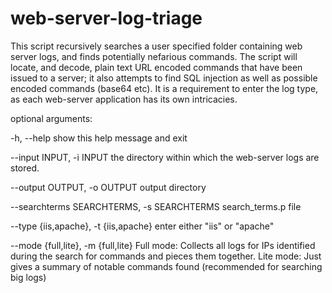 # web-server-log-triage

This script recursively searches a user specified folder containing web server
logs, and finds potentially nefarious commands. The script will locate, and
decode, plain text URL encoded commands that have been issued to a server; it
also attempts to find SQL injection as well as possible encoded commands
(base64 etc). It is a requirement to enter the log type, as each web-server
application has its own intricacies.

optional arguments:

  -h, --help            show this help message and exit
  
  --input INPUT, -i INPUT
                        the directory within which the web-server logs are
                        stored.
                        
  --output OUTPUT, -o OUTPUT
                        output directory
                        
  --searchterms SEARCHTERMS, -s SEARCHTERMS
                        search_terms.p file
                        
  --type {iis,apache}, -t {iis,apache}
                        enter either "iis" or "apache"
                        
  --mode {full,lite}, -m {full,lite}
                        Full mode: Collects all logs for IPs identified during
                        the search for commands and pieces them together. Lite
                        mode: Just gives a summary of notable commands found
                        (recommended for searching big logs)
